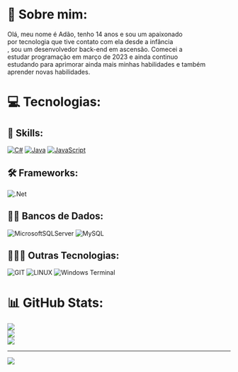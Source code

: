 # 💫 Sobre mim:
Olá, meu nome é Adão, tenho 14 anos e sou um apaixonado<br>por tecnologia que tive contato com ela desde a infância<br>, sou um desenvolvedor back-end em ascensão. Comecei a <br>estudar programação em março de 2023 e ainda continuo<br>estudando para aprimorar ainda mais minhas habilidades e também<br> aprender novas habilidades.

# 💻 Tecnologias:

## 🚀 Skills:
[![C#](https://img.shields.io/badge/C%23-239120?style=for-the-badge&logo=c-sharp&logoColor=white)](https://dotnet.microsoft.com/en/languages/csharp)
[![Java](https://img.shields.io/badge/java-%23ED8B00.svg?style=for-the-badge&logo=openjdk&logoColor=white)](https://www.java.com/en/)
[![JavaScript](https://img.shields.io/badge/JavaScript-F7DF1E?style=for-the-badge&logo=javascript&logoColor=black)](https://www.javascript.com/)
## 🛠️ Frameworks:
![.Net](https://img.shields.io/badge/.NET-5C2D91?style=for-the-badge&logo=.net&logoColor=white) 
## 🏦🎲 Bancos de Dados:
![MicrosoftSQLServer](https://img.shields.io/badge/Microsoft%20SQL%20Server-CC2927?style=for-the-badge&logo=microsoft%20sql%20server&logoColor=white) ![MySQL](https://img.shields.io/badge/mysql-%2300000f.svg?style=for-the-badge&logo=mysql&logoColor=white)
## 🧑🏻‍💻 Outras Tecnologias: 
![GIT](https://img.shields.io/badge/Git-fc6d26?style=for-the-badge&logo=git&logoColor=white) ![LINUX](https://img.shields.io/badge/Linux-FCC624?style=for-the-badge&logo=linux&logoColor=black) ![Windows Terminal](https://img.shields.io/badge/Windows%20Terminal-%234D4D4D.svg?style=for-the-badge&logo=windows-terminal&logoColor=white)
# 📊 GitHub Stats:
![](https://github-readme-stats.vercel.app/api?username=AdaoFerreira&theme=radical&hide_border=false&include_all_commits=true&count_private=true)<br/>
![](https://github-readme-streak-stats.herokuapp.com/?user=AdaoFerreira&theme=radical&hide_border=false)<br/>
![](https://github-readme-stats.vercel.app/api/top-langs/?username=AdaoFerreira&theme=radical&hide_border=false&include_all_commits=true&count_private=true&layout=compact)

---
[![](https://visitcount.itsvg.in/api?id=AdaoFerreira&icon=0&color=11)](https://visitcount.itsvg.in)

<!-- Proudly created with GPRM ( https://gprm.itsvg.in ) -->
